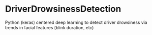# DriverDrowsinessDetection
Python (keras) centered deep learning to detect driver drowsiness via trends in facial features (blink duration, etc)
